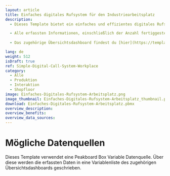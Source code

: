 ```yaml
---
layout: article
title: Einfaches digitales Rufsystem für den Industriearbeitsplatz
description: 
  - Dieses Template bietet ein einfaches und effizientes digitales Rufsystem, das an Industrie-Arbeitsplätzen über einen Touchscreen oder ein Industrietablet genutzt wird. Mit dieser Anwendung kann ein Werker manuell erfassen, wann er ein Teil fertiggestellt hat und Probleme melden. So werden die Produktionsverantwortlichen direkt informiert und können entsprechen reagieren.

  - Alle erfassten Informationen, einschließlich der Anzahl fertiggestellter Teile und gemeldeter Probleme, werden zentral auf dem Shopfloor in einem zugehörigen Übersichtsdashboard angezeigt. Dies sorgt für eine direkte Kommunikation, schnelle Problembehebung und eine bessere Übersicht über den Produktionsstatus, was die Effizienz und Reaktionsgeschwindigkeit im Betrieb deutlich steigert.
  
  - Das zugehörige Übersichtsdashboard findest du [hier](https://templates.peakboard.com/Simple-Digital-Call-System-Overview/index).

lang: de
weight: 512
isDraft: true
ref: Simple-Digital-Call-System-Workplace
category:
  - Alle
  - Produktion
  - Interaktion
  - Shopfloor
image: Einfaches-Digitales-Rufsystem-Arbeitsplatz.png
image_thumbnail: Einfaches-Digitales-Rufsystem-Arbeitsplatz_thumbnail.png
download: Einfaches-Digitales-Rufsystem-Arbeitsplatz.pbmx
overview_description:
overview_benefits:
overview_data_sources:
---
```


# Mögliche Datenquellen
Dieses Template verwendet eine Peakboard Box Variable Datenquelle. Über diese werden die erfassten Daten in eine Variablenliste des zugehörigen Übersichtsdashboards geschrieben. 



